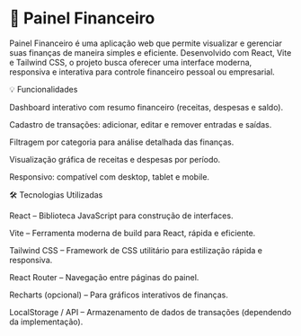 # 🏦 Painel Financeiro

Painel Financeiro é uma aplicação web que permite visualizar e gerenciar suas finanças de maneira simples e eficiente. Desenvolvido com React, Vite e Tailwind CSS, o projeto busca oferecer uma interface moderna, responsiva e interativa para controle financeiro pessoal ou empresarial.

💡 Funcionalidades

Dashboard interativo com resumo financeiro (receitas, despesas e saldo).

Cadastro de transações: adicionar, editar e remover entradas e saídas.

Filtragem por categoria para análise detalhada das finanças.

Visualização gráfica de receitas e despesas por período.

Responsivo: compatível com desktop, tablet e mobile.

🛠 Tecnologias Utilizadas

React – Biblioteca JavaScript para construção de interfaces.

Vite – Ferramenta moderna de build para React, rápida e eficiente.

Tailwind CSS – Framework de CSS utilitário para estilização rápida e responsiva.

React Router – Navegação entre páginas do painel.

Recharts (opcional) – Para gráficos interativos de finanças.

LocalStorage / API – Armazenamento de dados de transações (dependendo da implementação).

